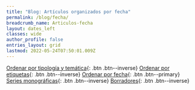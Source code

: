 ```yaml
---
title: "Blog: Artículos organizados por fecha"
permalink: /blog/fecha/
breadcrumb_name: Articulos-fecha
layout: dates_left
classes: wide
author_profile: false
entries_layout: grid
lastmod: 2022-05-24T07:50:01.009Z
---
```


[Ordenar por tipología y temática](/blog/){: .btn .btn--inverse} 
[Ordenar por etiquetas](/blog/tags/){: .btn .btn--inverse} 
[Ordenar por fecha](/blog/fecha/){: .btn .btn--primary}
[Series monográficas](/blog/series){: .btn .btn--inverse}
[Borradores](/blog/borradores/){: .btn .btn--inverse}
